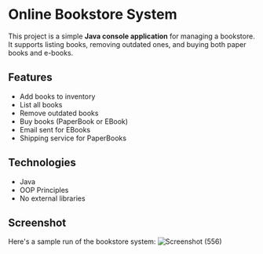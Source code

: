 #  Online Bookstore System

This project is a simple **Java console application** for managing a bookstore.  
It supports listing books, removing outdated ones, and buying both paper books and e-books.

##  Features

- Add books to inventory
- List all books
- Remove outdated books
- Buy books (PaperBook or EBook)
- Email sent for EBooks
- Shipping service for PaperBooks

## Technologies

- Java
- OOP Principles
- No external libraries

##  Screenshot

Here's a sample run of the bookstore system:
![Screenshot (556)](https://github.com/user-attachments/assets/4e3c98c8-1041-4ea1-8239-0f3cef2c6109)
